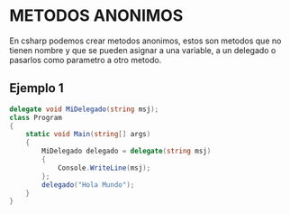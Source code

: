 METODOS ANONIMOS
================

En csharp podemos crear metodos anonimos, estos son metodos que no tienen nombre y que se pueden asignar a una variable, a un delegado o pasarlos como parametro a otro metodo.


Ejemplo 1
---------

```csharp
delegate void MiDelegado(string msj);
class Program
{
    static void Main(string[] args)
    {
        MiDelegado delegado = delegate(string msj)
        {
            Console.WriteLine(msj);
        };
        delegado("Hola Mundo");
    }
}
```

